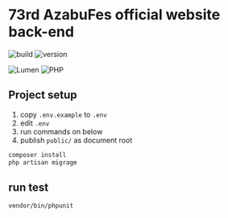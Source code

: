 # 73rd AzabuFes official website back-end

![build](https://img.shields.io/github/workflow/status/afes-website/back/Deploy%20into%20production%20server/master?label=Deploy&style=for-the-badge)
![version](https://img.shields.io/badge/dynamic/json?color=007ec6&label=version&style=for-the-badge&query=version&url=https://raw.githubusercontent.com/afes-website/back/develop/composer.json)

![Lumen](https://img.shields.io/badge/Lumen-^6.0-555.svg?labelColor=E74430&logo=lumen&style=flat-square&logoColor=fff)
![PHP](https://img.shields.io/badge/PHP-^7.2-555.svg?labelColor=777BB4&logo=php&logoColor=fff&style=flat-square)

## Project setup
1. copy `.env.example` to `.env`
2. edit `.env`
3. run commands on below
4. publish `public/` as document root

```sh
composer install
php artisan migrage
```


## run test
```sh
vendor/bin/phpunit
```
